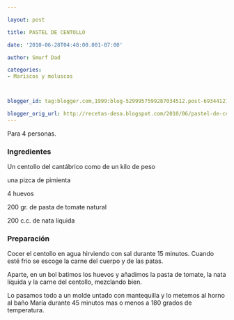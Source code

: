 ```yaml
---

layout: post

title: PASTEL DE CENTOLLO

date: '2010-06-28T04:48:00.001-07:00'

author: Smurf Dad

categories:
- Mariscos y moluscos



blogger_id: tag:blogger.com,1999:blog-5299957599287034512.post-6934412181643607111

blogger_orig_url: http://recetas-desa.blogspot.com/2010/06/pastel-de-centollo.html
---
```


Para 4 personas.

<h3>Ingredientes</h3>

Un centollo del cantábrico como de un kilo de peso

una pizca de pimienta

4 huevos

200 gr. de pasta de tomate natural

200 c.c. de nata líquida

<h3>Preparación</h3>

Cocer el centollo en agua hirviendo con sal durante 15 minutos. Cuando esté frio se escoge la carne del cuerpo y de las patas.

Aparte, en un bol batimos los huevos y añadimos la pasta de tomate, la nata líquida y la carne del centollo, mezclando bien.

Lo pasamos todo a un molde untado con mantequilla y lo metemos al horno al baño María durante 45 minutos mas o menos a 180 grados de temperatura.